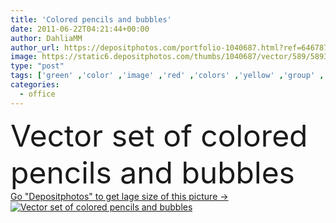 ```yaml
---
title: 'Colored pencils and bubbles'
date: 2011-06-22T04:21:44+00:00
author: DahliaMM
author_url: https://depositphotos.com/portfolio-1040687.html?ref=64678756
image: https://static6.depositphotos.com/thumbs/1040687/vector/589/5893162/api_thumb_450.jpg?forcejpeg=true
type: "post"
tags: ['green' ,'color' ,'image' ,'red' ,'colors' ,'yellow' ,'group' ,'white' ,'blue' ,'vector' ,'object' ,'on' ,'graphic' ,'colored' ,'macro' ,'illustration' ,'design' ,'set' ,'paper' ,'isolated' ,'shape' ,'bright' ,'closeup' ,'row' ,'art' ,'orange' ,'brown' ,'sharp' ,'black' ,'supply' ,'preschool' ,'paint' ,'rainbow' ,'creative' ,'office' ,'blob' ,'school' ,'drawing' ,'wood' ,'education' ,'pencil' ,'crayon' ,'bubbles' ,'canvas' ,'palette' ,'coloring' ,'sheet' ,'bubble' ,'supplies' ,'pencils' ]
categories: 
  - office
---
```

<div aling="center">
            <font size="60"> Vector set of colored pencils and bubbles</font>   
</div>
<div>
    <a href='https://static6.depositphotos.com/thumbs/1040687/vector/589/5893162/api_thumb_450.jpg?forcejpeg=true?ref=64678756' target=_blank > Go "Depositphotos" to get lage size of this picture ->
        <img href='https://static6.depositphotos.com/thumbs/1040687/vector/589/5893162/api_thumb_450.jpg?forcejpeg=true?ref=64678756' src='https://static6.depositphotos.com/1040687/589/v/950/depositphotos_5893162-stock-illustration-colored-pencils-and-bubbles.jpg?forcejpeg=true' alt='Vector set of colored pencils and bubbles' >
    </a>
</div>
